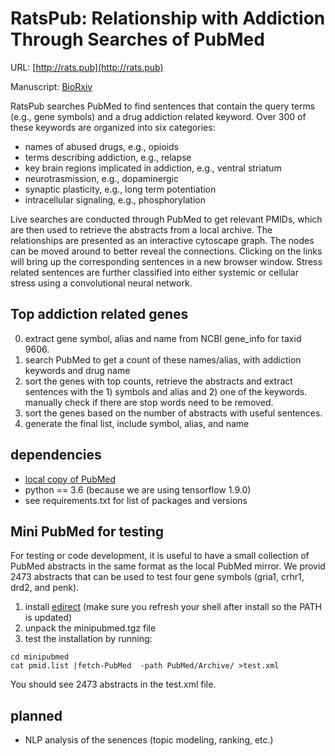 # RatsPub: Relationship with Addiction Through Searches of PubMed

URL: [http://rats.pub](http://rats.pub)

Manuscript: [BioRxiv](https://www.biorxiv.org/content/10.1101/2020.09.17.297358v2)

RatsPub searches PubMed to find sentences that contain the query terms (e.g., gene symbols) and a drug addiction related keyword. Over 300 of these keywords are organized into six categories:
* names of abused drugs, e.g., opioids
* terms describing addiction, e.g., relapse
* key brain regions implicated in addiction, e.g., ventral striatum
* neurotrasmission, e.g., dopaminergic
* synaptic plasticity, e.g., long term potentiation
* intracellular signaling, e.g., phosphorylation

Live searches are conducted through PubMed to get relevant PMIDs, which are then used to retrieve the abstracts from a local archive. The relationships are presented as an interactive cytoscape graph. The nodes can be moved around to better reveal the connections. Clicking on the links will bring up the corresponding sentences in a new browser window. Stress related sentences are further classified into either systemic or cellular stress using a convolutional neural network.

## Top addiction related genes

0. extract gene symbol, alias and name from NCBI gene_info for taxid 9606.
1. search PubMed to get a count of these names/alias, with addiction keywords and drug name 
2. sort the genes with top counts, retrieve the abstracts and extract sentences with the 1) symbols and alias and 2) one of the keywords. manually check if there are stop words need to be removed. 
3. sort the genes based on the number of abstracts with useful sentences.
4. generate the final list, include symbol, alias, and name

## dependencies

* [local copy of PubMed](https://dataguide.nlm.nih.gov/edirect/archive.html)
* python == 3.6 (because we are using tensorflow 1.9.0)
* see requirements.txt for list of packages and versions 

## Mini PubMed for testing

For testing or code development, it is useful to have a small collection of PubMed abstracts in the same format as the local PubMed mirror. We provid 2473 abstracts that can be used to test four gene symbols (gria1, crhr1, drd2, and penk).

1. install [edirect](https://dataguide.nlm.nih.gov/edirect/install.html) (make sure you refresh your shell after install so the PATH is updated) 
2. unpack the minipubmed.tgz file
3. test the installation by running: 
```
cd minipubmed
cat pmid.list |fetch-PubMed  -path PubMed/Archive/ >test.xml
```
You should see 2473 abstracts in the test.xml file.

## planned
* NLP analysis of the senences (topic modeling, ranking, etc.)
